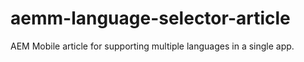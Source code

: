 # aemm-language-selector-article
AEM Mobile article for supporting multiple languages in a single app.
